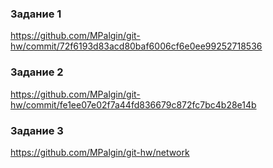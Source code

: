 ### Задание 1

https://github.com/MPalgin/git-hw/commit/72f6193d83acd80baf6006cf6e0ee99252718536

### Задание 2

https://github.com/MPalgin/git-hw/commit/fe1ee07e02f7a44fd836679c872fc7bc4b28e14b

### Задание 3

https://github.com/MPalgin/git-hw/network

